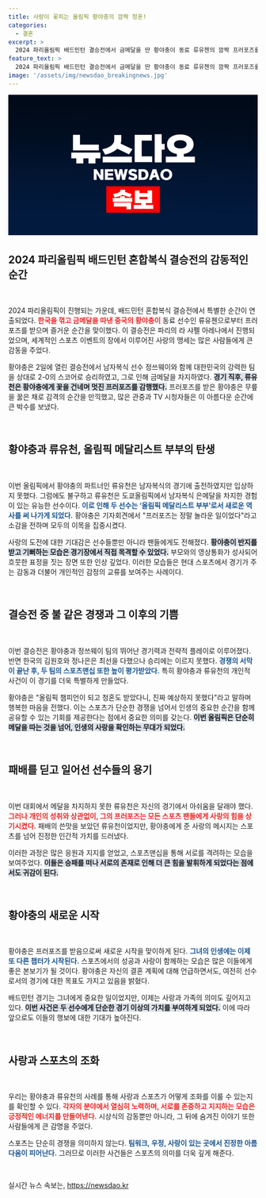 ```yaml
---
title: 사랑이 꽃피는 올림픽 황야충의 깜짝 청혼!
categories:
  - 결혼
excerpt: >
  2024 파리올림픽 배드민턴 결승전에서 금메달을 딴 황야충이 동료 류유첸의 깜짝 프러포즈를 받아 눈길을 끌었다. 감격의 순간, 반지를 껴주며 올림픽 메달리스트 부부가 된 두 사람의 사랑story가 펼쳐졌다!
feature_text: >
  2024 파리올림픽 배드민턴 결승전에서 금메달을 딴 황야충이 동료 류유첸의 깜짝 프러포즈를 받아 눈길을 끌었다. 감격의 순간, 반지를 껴주며 올림픽 메달리스트 부부가 된 두 사람의 사랑story가 펼쳐졌다!
image: '/assets/img/newsdao_breakingnews.jpg'
---
```


<p><img src="/assets/img/newsdao_breakingnews.jpg" alt="implanttips 속보" /></p>

<h2 data-ke-size="size26">2024 파리올림픽 배드민턴 혼합복식 결승전의 감동적인 순간</h2>

<p data-ke-size="size16">&nbsp;</p>

<p>2024 파리올림픽이 진행되는 가운데, 배드민턴 혼합복식 결승전에서 특별한 순간이 연출되었다. <b><span style="color: #ee2323;">한국을 꺾고 금메달을 따낸 중국의 황야충이</span></b> 동료 선수인 류유첸으로부터 프러포즈를 받으며 즐거운 순간을 맞이했다. 이 결승전은 파리의 라 샤펠 아레나에서 진행되었으며, 세계적인 스포츠 이벤트의 장에서 이루어진 사랑의 맹세는 많은 사람들에게 큰 감동을 주었다.</p>

<p>황야충은 2일에 열린 결승전에서 남자복식 선수 정쓰웨이와 함께 대한민국의 강력한 팀을 상대로 2-0의 스코어로 승리하였고, 그로 인해 금메달을 차지하였다. <b><span style="background-color: #21538527;">경기 직후, 류유천은 황야충에게 꽃을 건네며 멋진 프러포즈를 감행했다.</span></b> 프러포즈를 받은 황야충은 무릎을 꿇은 채로 감격의 순간을 만끽했고, 많은 관중과 TV 시청자들은 이 아름다운 순간에 큰 박수를 보냈다.</p>

<p data-ke-size="size16">&nbsp;</p>

<h2 data-ke-size="size26">황야충과 류유천, 올림픽 메달리스트 부부의 탄생</h2>

<p data-ke-size="size16">&nbsp;</p>

<p>이번 올림픽에서 황야충의 파트너인 류유천은 남자복식의 경기에 출전하였지만 입상하지 못했다. 그럼에도 불구하고 류유천은 도쿄올림픽에서 남자복식 은메달을 차지한 경험이 있는 유능한 선수이다. <b><span style="color: #1a5490;">이로 인해 두 선수는 ‘올림픽 메달리스트 부부’로서 새로운 역사를 써 나가게 되었다.</span></b> 황야충은 기자회견에서 "프러포즈는 정말 놀라운 일이었다"라고 소감을 전하며 모두의 이목을 집중시켰다.</p>

<p>사랑의 도전에 대한 기대감은 선수들뿐만 아니라 팬들에게도 전해졌다. <b><span style="background-color: #21538527;">황야충이 반지를 받고 기뻐하는 모습은 경기장에서 직접 목격할 수 있었다.</span></b> 부모와의 영상통화가 성사되어 흐뭇한 표정을 짓는 장면 또한 인상 깊었다. 이러한 모습들은 현대 스포츠에서 경기가 주는 감동과 더불어 개인적인 감정의 교류를 보여주는 사례이다.</p>

<p data-ke-size="size16">&nbsp;</p>

<h2 data-ke-size="size26">결승전 중 불 같은 경쟁과 그 이후의 기쁨</h2>

<p data-ke-size="size16">&nbsp;</p>

<p>이번 결승전은 황야충과 정쓰웨이 팀의 뛰어난 경기력과 전략적 플레이로 이루어졌다. 반면 한국의 김원호와 정나은은 최선을 다했으나 승리에는 이르지 못했다. <b><span style="color: #1a5490;">경쟁의 서막이 끝난 후, 두 팀의 스포츠맨십 또한 높이 평가받았다.</span></b> 특히 황야충과 류유천의 개인적 사건이 이 경기를 더욱 특별하게 만들었다.</p>

<p>황야충은 "올림픽 챔피언이 되고 청혼도 받았다니, 진짜 예상하지 못했다"라고 말하며 행복한 마음을 전했다. 이는 스포츠가 단순한 경쟁을 넘어서 인생의 중요한 순간을 함께 공유할 수 있는 기회를 제공한다는 점에서 중요한 의미를 갖는다. <b><span style="background-color: #21538527;">이번 올림픽은 단순히 메달을 따는 것을 넘어, 인생의 사랑을 확인하는 무대가 되었다.</span></b></p>

<p data-ke-size="size16">&nbsp;</p>

<h2 data-ke-size="size26">패배를 딛고 일어선 선수들의 용기</h2>

<p data-ke-size="size16">&nbsp;</p>

<p>이번 대회에서 메달을 차지하지 못한 류유천은 자신의 경기에서 아쉬움을 달래야 했다. <b><span style="color: #ee2323;">그러나 개인의 성취와 상관없이, 그의 프러포즈는 모든 스포츠 팬들에게 사랑의 힘을 상기시켰다.</span></b> 패배의 쓴맛을 보았던 류유천이었지만, 황야충에게 준 사랑의 메시지는 스포츠를 넘어 진정한 인간적 가치를 드러냈다.</p>

<p>이러한 과정은 많은 응원과 지지를 얻었고, 스포츠맨십을 통해 서로를 격려하는 모습을 보여주었다. <b><span style="background-color: #21538527;">이들은 승패를 떠나 서로의 존재로 인해 더 큰 힘을 발휘하게 되었다는 점에서도 귀감이 된다.</span></b></p>

<p data-ke-size="size16">&nbsp;</p>

<h2 data-ke-size="size26">황야충의 새로운 시작</h2>

<p data-ke-size="size16">&nbsp;</p>

<p>황야충은 프러포즈를 받음으로써 새로운 시작을 맞이하게 된다. <b><span style="color: #1a5490;">그녀의 인생에는 이제 또 다른 챕터가 시작된다.</span></b> 스포츠에서의 성공과 사랑이 함께하는 모습은 많은 이들에게 좋은 본보기가 될 것이다. 황야충은 자신의 결혼 계획에 대해 언급하면서도, 여전히 선수로서의 경기에 대한 목표도 가지고 있음을 밝혔다.</p>

<p>배드민턴 경기는 그녀에게 중요한 일이었지만, 이제는 사랑과 가족의 의미도 깊어지고 있다. <b><span style="background-color: #21538527;">이번 사건은 두 선수에게 단순한 경기 이상의 가치를 부여하게 되었다.</span></b> 이에 따라 앞으로도 이들의 행보에 대한 기대가 높아진다.</p>

<p data-ke-size="size16">&nbsp;</p>

<h2 data-ke-size="size26">사랑과 스포츠의 조화</h2>

<p data-ke-size="size16">&nbsp;</p>

<p>우리는 황야충과 류유천의 사례를 통해 사랑과 스포츠가 어떻게 조화를 이룰 수 있는지를 확인할 수 있다. <b><span style="color: #ee2323;">각자의 분야에서 열심히 노력하며, 서로를 존중하고 지지하는 모습은 긍정적인 에너지를 만들어낸다.</span></b> 시상식의 감동뿐만 아니라, 그 뒤에 숨겨진 이야기 또한 사람들에게 큰 감명을 주었다.</p>

<p>스포츠는 단순히 경쟁을 의미하지 않는다. <b><span style="color: #1a5490;">팀워크, 우정, 사랑이 있는 곳에서 진정한 아름다움이 피어난다.</span></b> 그러므로 이러한 사건들은 스포츠의 의미를 더욱 깊게 해준다. </p>

<p data-ke-size="size16">&nbsp;</p> 
실시간 뉴스 속보는, <a href="https://newsdao.kr" rel="dofollow">https://newsdao.kr</a>


